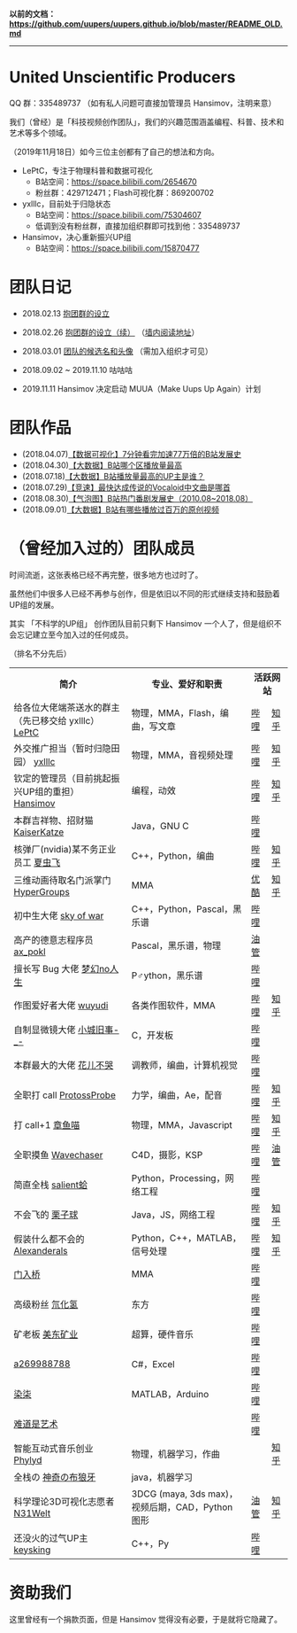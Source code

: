 
**以前的文档：https://github.com/uupers/uupers.github.io/blob/master/README_OLD.md**

---

# United Unscientific Producers

QQ 群：335489737 （如有私人问题可直接加管理员 Hansimov，注明来意）

我们（曾经）是「科技视频创作团队」，我们的兴趣范围涵盖编程、科普、技术和艺术等多个领域。

（2019年11月18日）如今三位主创都有了自己的想法和方向。

* LePtC，专注于物理科普和数据可视化
  * B站空间：https://space.bilibili.com/2654670
  * 粉丝群：429712471；Flash可视化群：869200702
* yxlllc，目前处于归隐状态
  * B站空间：https://space.bilibili.com/75304607
  * 低调到没有粉丝群，直接加组织群即可找到他：335489737
* Hansimov，决心重新振兴UP组
  * B站空间：https://space.bilibili.com/15870477

# 团队日记

- 2018.02.13 [抱团群的设立](http://www.bilibili.com/read/cv220952)

- 2018.02.26 [抱团群的设立（续）](https://gist.github.com/LePtC/23ceab4e1647d8461c46ea7bc3dcc34b) （[墙内阅读地址](https://github.com/uupers/uupers.github.io/blob/master/%E6%8A%B1%E5%9B%A2%E7%BE%A4%E7%9A%84%E8%AE%BE%E7%AB%8B%EF%BC%88%E7%BB%AD%EF%BC%89.md)）

- 2018.03.01 [团队的候选名和头像](https://github.com/orgs/uupers/teams/admin/discussions/3) （需加入组织才可见）

- 2018.09.02 ~ 2019.11.10 咕咕咕

- 2019.11.11 Hansimov 决定启动 MUUA（Make Uups Up Again）计划


# 团队作品

* (2018.04.07)[【数据可视化】7分钟看完加速77万倍的B站发展史](https://www.bilibili.com/video/av21768006)
* (2018.04.30)[【大数据】B站哪个区播放量最高](https://www.bilibili.com/video/av22755224)
* (2018.07.18)[【大数据】B站播放量最高的UP主是谁？](https://www.bilibili.com/video/av27117035)
* (2018.07.29)[【竞速】最快达成传说的Vocaloid中文曲是哪首](https://www.bilibili.com/video/av28027802)
* (2018.08.30)[【气泡图】B站热门番剧发展史（2010.08~2018.08）](https://www.bilibili.com/video/av30658287)
* (2018.09.01)[【大数据】B站有哪些播放过百万的原创视频](https://www.bilibili.com/video/av30861151)

# （曾经加入过的）团队成员

时间流逝，这张表格已经不再完整，很多地方也过时了。

虽然他们中很多人已经不再参与创作，但是依旧以不同的形式继续支持和鼓励着UP组的发展。

其实 「不科学的UP组」 创作团队目前只剩下 Hansimov 一个人了，但是组织不会忘记建立至今加入过的任何成员。

（排名不分先后）

<table>
  <tr>
    <th>简介</th>
    <th>专业、爱好和职责</th>
    <th colspan="2">活跃网站</th>
  </tr>
  <tr>
    <td>给各位大佬端茶送水的群主（先已移交给 yxlllc） <a href="https://github.com/LePtC">LePtC</a></td>
    <td>物理，MMA，Flash，编曲，写文章</td>
    <td><a href="http://space.bilibili.com/2654670/">哔哩</a></td>
    <td><a href="https://www.zhihu.com/people/leptc/">知乎</a></td>
  </tr>
  <tr>
    <td>外交推广担当（暂时归隐田园） <a href="https://github.com/yxlllc">yxlllc</a></td>
    <td>物理，MMA，音视频处理</td>
    <td><a href="http://space.bilibili.com/75304607">哔哩</a></td>
    <td><a href="https://www.zhihu.com/people/yxlllc/">知乎</a></td>
  </tr>
  <tr>
    <td>钦定的管理员（目前挑起振兴UP组的重担） <a href="https://github.com/Hansimov">Hansimov</a></td>
    <td>编程，动效</td>
    <td><a href="http://space.bilibili.com/15870477/">哔哩</a></td>
    <td><a href="https://www.zhihu.com/people/zh-yu-88-90/">知乎</a></td>
  </tr>
  <tr>
    <td>本群吉祥物、招财猫 <a href="https://github.com/donizyo">KaiserKatze</a></td>
    <td>Java，GNU C</td>
    <td><a href="http://space.bilibili.com/6290510/">哔哩</a></td>
    <td></td>
  </tr>
  <tr>
    <td>核弹厂(nvidia)某不务正业员工 <a href="https://github.com/fynv">夏虫飞</a></td>
    <td>C++，Python，编曲</td>
    <td><a href="http://space.bilibili.com/19190861/">哔哩</a></td>
    <td><a href="https://www.zhihu.com/people/yang-fei-7">知乎</a></td>
  </tr>
  <tr>
    <td>三维动画待取名门派掌门 <a href="https://github.com/HyperGroups">HyperGroups</a></td>
    <td>MMA</td>
    <td><a href="http://i.youku.com/hypergroups">优酷</a></td>
    <td><a href="https://www.zhihu.com/people/hypergroups/">知乎</a></td>
  </tr>
  <tr>
    <td>初中生大佬 <a href="https://github.com/Leoleepz">sky of war</a></td>
    <td>C++，Python，Pascal，黑乐谱</td>
    <td><a href="http://space.bilibili.com/95910362">哔哩</a></td>
    <td></td>
  </tr>
  <tr>
    <td>高产的德意志程序员 <a href="https://github.com/wuyudi">ax_pokl</a></td>
    <td>Pascal，黑乐谱，物理</td>
    <td><a href="https://www.youtube.com/channel/UCJRQBLtUKWU1NlHTjveRbvw">油管</a></td>
    <td></td>
  </tr>
  <tr>
    <td>擅长写 Bug 大佬 <a href="">梦幻no人生</a></td>
    <td>P♂ython，黑乐谱</td>
    <td><a href="http://space.bilibili.com/261669819/">哔哩</a></td>
    <td></td>
  </tr>
  <tr>
    <td>作图爱好者大佬 <a href="https://github.com/wuyudi">wuyudi</a></td>
    <td>各类作图软件，MMA</td>
    <td><a href="http://space.bilibili.com/122962744/">哔哩</a></td>
    <td><a href="https://www.zhihu.com/people/wuyudi-93">知乎</a></td>
  </tr>
  <tr>
    <td>自制显微镜大佬 <a href="">小城旧事-_-</a></td>
    <td>C，开发板</td>
    <td><a href="http://space.bilibili.com/279353518/">哔哩</a></td>
    <td></td>
  </tr>
  <tr>
    <td>本群最大的大佬 <a href="https://github.com/splinter22">花儿不哭</a></td>
    <td>调教师，编曲，计算机视觉</td>
    <td><a href="http://space.bilibili.com/5760446/">哔哩</a></td>
    <td></td>
  </tr>
  <tr>
    <td>全职打 call <a href="https://github.com/ProtossProbe">ProtossProbe</a></td>
    <td>力学，编曲，Ae，配音</td>
    <td><a href="http://space.bilibili.com/488744/">哔哩</a></td>
    <td><a href="https://www.zhihu.com/people/protossprobe">知乎</a></td>
  </tr>
  <tr>
    <td>打 call+1 <a href="https://github.com/emptymalei">章鱼喵</a></td>
    <td>物理，MMA，Javascript</td>
    <td><a href="http://space.bilibili.com/4495971/">哔哩</a></td>
    <td><a href="https://www.zhihu.com/people/emptymalei">知乎</a></td>
  </tr>
  <tr>
    <td>全职摸鱼 <a href="https://github.com/Wavechaser">Wavechaser</a></td>
    <td>C4D，摄影，KSP</td>
    <td><a href="http://space.bilibili.com/7422264/">哔哩</a></td>
    <td><a href="https://www.youtube.com/user/WavechaserX">油管</a></td>
  </tr>
  <tr>
    <td>简直全栈 <a href="https://github.com/OperaRhino">salient蛤</a></td>
    <td>Python，Processing，网络工程</td>
    <td><a href="http://space.bilibili.com/8629138/">哔哩</a></td>
    <td></td>
  </tr>
  <tr>
    <td>不会飞的 <a href="https://github.com/Nintha">栗子球</a></td>
    <td>Java，JS，网络工程</td>
    <td><a href="http://space.bilibili.com/6479479/">哔哩</a></td>
    <td><a href="https://www.zhihu.com/people/nintha">知乎</a></td>
  </tr>
  <tr>
    <td>假装什么都不会的 <a href="https://github.com/AlexanderZhujiageng">Alexanderals</a></td>
    <td>Python，C++，MATLAB，信号处理</td>
    <td><a href="http://space.bilibili.com/13989575/">哔哩</a></td>
    <td><a href="https://www.zhihu.com/people/zhu-alexande">知乎</a></td>
  </tr>
  <tr>
    <td>  <a href="https://github.com/Jirehlov">门入桥</a></td>
    <td>MMA</td>
    <td><a href="http://space.bilibili.com/109144212">哔哩</a></td>
    <td></td>
  </tr>
  <tr>
    <td>高级粉丝 <a href="https://github.com/hydrogendeuterium">氘化氢</a></td>
    <td>东方</td>
    <td><a href="https://space.bilibili.com/29762504">哔哩</a></td>
    <td></td>
  </tr>
  <tr>
    <td>矿老板 <a href="https://github.com/ssysm">美东矿业</a></td>
    <td>超算，硬件音乐</td>
    <td><a href="http://space.bilibili.com/10010775">哔哩</a></td>
    <td></td>
  </tr>
  <tr>
    <td>  <a href="https://github.com/a269988788">a269988788</a></td>
    <td>C#，Excel</td>
    <td><a href="http://space.bilibili.com/2317414/">哔哩</a></td>
    <td></td>
  </tr>
  <tr>
    <td>  <a href="">染柒</a></td>
    <td>MATLAB，Arduino</td>
    <td><a href="http://space.bilibili.com/949952/">哔哩</a></td>
    <td></td>
  </tr>
  <tr>
    <td>  <a href="">难道是艺术</a></td>
    <td></td>
    <td><a href="http://space.bilibili.com/3339417">哔哩</a></td>
    <td></td>
  </tr>
  <tr>
    <td>智能互动式音乐创业 <a href="https://github.com/?">Phylyd</a></td>
    <td>物理，机器学习，作曲</td>
    <td></td>
    <td><a href="https://www.zhihu.com/people/phylyd">知乎</a></td>
  </tr>
  <tr>
    <td>全栈の <a href="https://github.com/MgBronya233">神奇の布狼牙</a></td>
    <td>java，机器学习</td>
    <td></td>
    <td></td>
  </tr>
  <tr>
    <td>科学理论3D可视化志愿者 <a href="https://github.com/N31Welt">N31Welt</a></td>
    <td>3DCG (maya, 3ds max)，视频后期，CAD，Python 图形</td>
    <td><a href="https://www.youtube.com/user/opticue">油管</a></td>
    <td><a href="https://www.zhihu.com/people/n31welt">知乎</a></td>
  </tr>
  <tr>
    <td>还没火的过气UP主 <a href="https://github.com/keysking">keysking</a></td>
    <td>C++，Py</td>
    <td><a href="http://space.bilibili.com/6100925">哔哩</a></td>
    <td></td>
  </tr>
</table>


# 资助我们

这里曾经有一个捐款页面，但是 Hansimov 觉得没有必要，于是就将它隐藏了。
